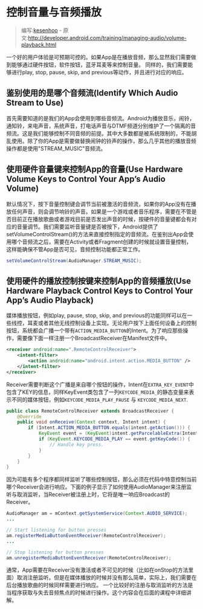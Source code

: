 # 控制音量与音频播放

> 编写:[kesenhoo](https://github.com/kesenhoo) - 原文:<http://developer.android.com/training/managing-audio/volume-playback.html>

一个好的用户体验是可预期可控的。如果App是在播放音频，那么显然我们需要做到能够通过硬件按钮，软件按钮，蓝牙耳麦等来控制音量。
同样的，我们需要能够进行play, stop, pause, skip, and previous等动作，并且进行对应的响应。

<!-- more -->

## 鉴别使用的是哪个音频流(Identify Which Audio Stream to Use)
首先需要知道的是我们的App会使用到哪些音频流。Android为播放音乐，闹铃，通知铃，来电声音，系统声音，打电话声音与DTMF频道分别维护了一个隔离的音频流。这是我们能够控制不同音频的前提。其中大多数都是被系统限制的，不能胡乱使用。除了你的App是需要做替换闹钟的铃声的操作，那么几乎其他的播放音频操作都是使用"STREAM_MUSIC"音频流。

## 使用硬件音量键来控制App的音量(Use Hardware Volume Keys to Control Your App’s Audio Volume)
默认情况下，按下音量控制键会调节当前被激活的音频流，如果你的App没有在播放任何声音，则会调节响铃的声音。如果是一个游戏或者音乐程序，需要在不管是否目前正在播放歌曲或者游戏目前是否发出声音的时候，按硬件的音量键都会有对应的音量调节。我们需要监听音量键是否被按下，Android提供了setVolumeControlStream()的方法来直接控制指定的音频流。在鉴别出App会使用哪个音频流之后，需要在Activity或者Fragment创建的时候就设置音量控制，这样能确保不管App是否可见，音频控制功能都正常工作。

```java
setVolumeControlStream(AudioManager.STREAM_MUSIC);
```

## 使用硬件的播放控制按键来控制App的音频播放(Use  Hardware Playback Control Keys to Control Your App’s Audio Playback)
媒体播放按钮，例如play, pause, stop, skip, and previous的功能同样可以在一些线控，耳麦或者其他无线控制设备上实现。无论用户按下上面任何设备上的控制按钮，系统都会广播一个带有`ACTION_MEDIA_BUTTON`的Intent。为了响应那些操作，需要像下面一样注册一个BroadcastReceiver在Manifest文件中。

```xml
<receiver android:name=".RemoteControlReceiver">
    <intent-filter>
        <action android:name="android.intent.action.MEDIA_BUTTON" />
    </intent-filter>
</receiver>
```

Receiver需要判断这个广播是来自哪个按钮的操作，Intent在`EXTRA_KEY_EVENT`中包含了KEY的信息，同样KeyEvent类包含了一列`KEYCODE_MEDIA_`的静态变量来表示不同的媒体按钮，例如`KEYCODE_MEDIA_PLAY_PAUSE` 与 `KEYCODE_MEDIA_NEXT`.

```java
public class RemoteControlReceiver extends BroadcastReceiver {
    @Override
    public void onReceive(Context context, Intent intent) {
        if (Intent.ACTION_MEDIA_BUTTON.equals(intent.getAction())) {
            KeyEvent event = (KeyEvent)intent.getParcelableExtra(Intent.EXTRA_KEY_EVENT);
            if (KeyEvent.KEYCODE_MEDIA_PLAY == event.getKeyCode()) {
                // Handle key press.
            }
        }
    }
}
```

因为可能有多个程序都同样监听了哪些控制按钮，那么必须在代码中特意控制当前哪个Receiver会进行响应。下面的例子显示了如何使用AudioManager来注册监听与取消监听，当Receiver被注册上时，它将是唯一响应Broadcast的Receiver。

```java
AudioManager am = mContext.getSystemService(Context.AUDIO_SERVICE);
...

// Start listening for button presses
am.registerMediaButtonEventReceiver(RemoteControlReceiver);
...

// Stop listening for button presses
am.unregisterMediaButtonEventReceiver(RemoteControlReceiver);
```

通常，App需要在Receiver没有激活或者不可见的时候（比如在onStop的方法里面）取消注册监听。但是在媒体播放的时候并没有那么简单，实际上，我们需要在后台播放歌曲的时候同样需要进行响应。
一个比较好的注册与取消监听的方法是当程序获取与失去音频焦点的时候进行操作。这个内容会在后面的课程中详细讲解。
